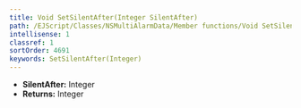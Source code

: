 ```yaml
---
title: Void SetSilentAfter(Integer SilentAfter)
path: /EJScript/Classes/NSMultiAlarmData/Member functions/Void SetSilentAfter(Integer p_0)
intellisense: 1
classref: 1
sortOrder: 4691
keywords: SetSilentAfter(Integer)
---
```



* **SilentAfter:** Integer
* **Returns:** Integer


